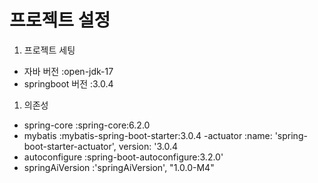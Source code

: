 # 프로젝트 설정 
1. 프로젝트 세팅 
- 자바 버전
:open-jdk-17 
- springboot 버전 
:3.0.4
1. 의존성 
- spring-core
:spring-core:6.2.0
- mybatis
:mybatis-spring-boot-starter:3.0.4
-actuator
:name: 'spring-boot-starter-actuator', version: '3.0.4
- autoconfigure
:spring-boot-autoconfigure:3.2.0'
- springAiVersion
:'springAiVersion', "1.0.0-M4"

